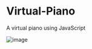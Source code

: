# Virtual-Piano
A virtual piano using JavaScript

![image](https://user-images.githubusercontent.com/64016811/137730497-177b3d9c-02c3-4621-919d-021cfc51c714.png)
